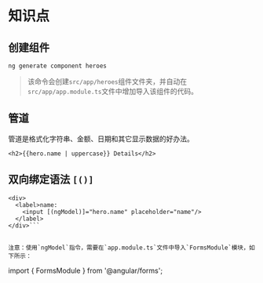 # 知识点

## 创建组件

```
ng generate component heroes
```

> 该命令会创建`src/app/heroes`组件文件夹，并自动在`src/app/app.module.ts`文件中增加导入该组件的代码。

## 管道

管道是格式化字符串、金额、日期和其它显示数据的好办法。

```
<h2>{{hero.name | uppercase}} Details</h2>
```

## 双向绑定语法 `[()]`

```
<div>
  <label>name:
    <input [(ngModel)]="hero.name" placeholder="name"/>
  </label>
</div>```


注意：使用`ngModel`指令，需要在`app.module.ts`文件中导入`FormsModule`模块，如下所示：

```
import { FormsModule } from '@angular/forms';
```


